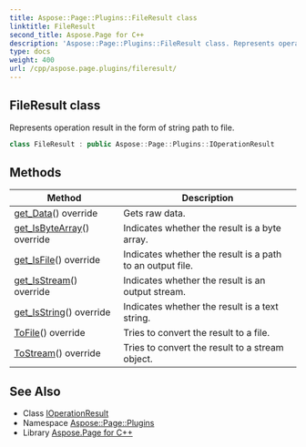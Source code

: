 ```yaml
---
title: Aspose::Page::Plugins::FileResult class
linktitle: FileResult
second_title: Aspose.Page for C++
description: 'Aspose::Page::Plugins::FileResult class. Represents operation result in the form of string path to file in C++.'
type: docs
weight: 400
url: /cpp/aspose.page.plugins/fileresult/
---
```

## FileResult class


Represents operation result in the form of string path to file.

```cpp
class FileResult : public Aspose::Page::Plugins::IOperationResult
```

## Methods

| Method | Description |
| --- | --- |
| [get_Data](./get_data/)() override | Gets raw data. |
| [get_IsByteArray](./get_isbytearray/)() override | Indicates whether the result is a byte array. |
| [get_IsFile](./get_isfile/)() override | Indicates whether the result is a path to an output file. |
| [get_IsStream](./get_isstream/)() override | Indicates whether the result is an output stream. |
| [get_IsString](./get_isstring/)() override | Indicates whether the result is a text string. |
| [ToFile](./tofile/)() override | Tries to convert the result to a file. |
| [ToStream](./tostream/)() override | Tries to convert the result to a stream object. |
## See Also

* Class [IOperationResult](../ioperationresult/)
* Namespace [Aspose::Page::Plugins](../)
* Library [Aspose.Page for C++](../../)
